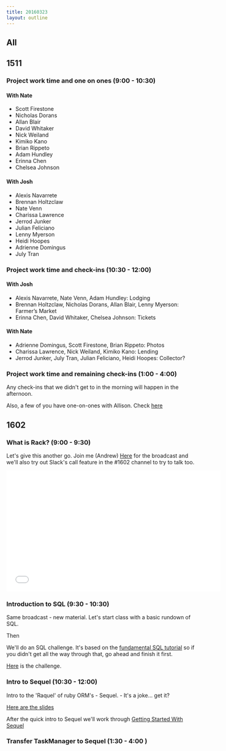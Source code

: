 ```yaml
---
title: 20160323
layout: outline
---
```


## All

## 1511

### Project work time and one on ones (9:00 - 10:30)

#### With Nate
* Scott Firestone
* Nicholas Dorans
* Allan Blair
* David Whitaker
* Nick Weiland
* Kimiko Kano
* Brian Rippeto
* Adam Hundley
* Erinna Chen
* Chelsea Johnson

#### With Josh
* Alexis Navarrete
* Brennan Holtzclaw
* Nate Venn
* Charissa Lawrence
* Jerrod Junker
* Julian Feliciano
* Lenny Myerson
* Heidi Hoopes
* Adrienne Domingus
* July Tran


### Project work time and check-ins (10:30 - 12:00)

#### With Josh

- Alexis Navarrete, Nate Venn, Adam Hundley: Lodging
- Brennan Holtzclaw, Nicholas Dorans, Allan Blair, Lenny Myerson: Farmer’s Market
- Erinna Chen, David Whitaker, Chelsea Johnson: Tickets

#### With Nate

- Adrienne Domingus, Scott Firestone, Brian Rippeto: Photos
- Charissa Lawrence, Nick Weiland, Kimiko Kano: Lending
- Jerrod Junker, July Tran, Julian Feliciano, Heidi Hoopes: Collector?

### Project work time and remaining check-ins (1:00 - 4:00)

Any check-ins that we didn't get to in the morning will happen in the afternoon.

Also, a few of you have one-on-ones with Allison. Check [here](https://docs.google.com/spreadsheets/d/1woTy8FOp4N99uRvPTJgVMGQZ9S1GZFm5uCp9UlRKxIg/edit?usp=sharing)


## 1602

### What is Rack? (9:00 - 9:30)

Let's give this another go. Join me (Andrew) [Here](https://plus.google.com/events/c2edcns6o7e4bkt7h7kqvku0p24) for the broadcast and we'll also try out Slack's call feature in the #1602 channel to try to talk too.

<iframe width="560" height="315" src="//www.youtube.com/embed/cnT-iagCzSA" frameborder="0" allowfullscreen></iframe>

### Introduction to SQL (9:30 - 10:30)

Same broadcast - new material. Let's start class with a basic rundown of SQL.

Then

We'll do an SQL challenge. It's based on the [fundamental SQL tutorial](http://tutorials.jumpstartlab.com/topics/sql/fundamental_sql.html#stq=&stp=0) so if you didn't get all the way through that, go ahead and finish it first.

[Here](https://github.com/turingschool/lesson_plans/blob/master/ruby_02-web_applications_with_ruby/explore_sql.md) is the challenge.


### Intro to Sequel (10:30 - 12:00)

Intro to the 'Raquel' of ruby ORM's - Sequel. - It's a joke... get it?

[Here are the slides](https://www.dropbox.com/s/75t98l4lnmr1ub4/intro_to_sequel.key?dl=0)

After the quick intro to Sequel we'll work through [Getting Started With Sequel](http://tutorials.jumpstartlab.com/topics/sql/sequel.html)


### Transfer TaskManager to Sequel (1:30 - 4:00 )
